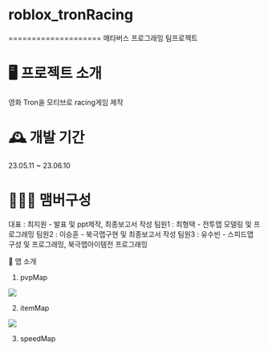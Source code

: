 # roblox_tronRacing
====================
메타버스 프로그래밍 팀프로젝트 

🖥️ 프로젝트 소개
====================
영화 Tron을 모티브로 racing게임 제작

🕰️ 개발 기간
====================
23.05.11 ~ 23.06.10


🧑‍🤝‍🧑 맴버구성
====================
대표 : 최지원 - 발표 및 ppt제작, 최종보고서 작성
팀원1 : 최형택 - 전투맵 모델링 및 프로그래밍
팀원2 : 이승훈 - 북극맵구현 및 최종보고서 작성
팀원3 : 유수빈 - 스피드맵 구성 및 프로그래밍, 북극맵아이템전 프로그래밍 


📌 맵 소개 

1. pvpMap
<img src="[이미지 URL](https://drive.google.com/file/d/1oxmgnIA1I2tqnwinad6xEubbkRRzaqq0/view?usp=sharing)">

2. itemMap
<img src="이미지 URL">

3. speedMap 
